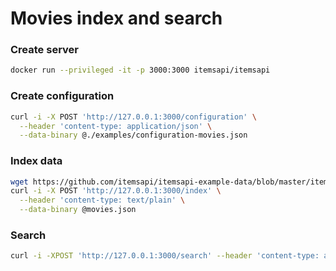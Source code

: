 # Movies index and search

### Create server

```bash
docker run --privileged -it -p 3000:3000 itemsapi/itemsapi
```

### Create configuration

```bash
curl -i -X POST 'http://127.0.0.1:3000/configuration' \
  --header 'content-type: application/json' \
  --data-binary @./examples/configuration-movies.json
```

### Index data

```bash
wget https://github.com/itemsapi/itemsapi-example-data/blob/master/items/imdb.json\?raw\=true -O movies.json
curl -i -X POST 'http://127.0.0.1:3000/index' \
  --header 'content-type: text/plain' \
  --data-binary @movies.json
```

### Search

```bash
curl -i -XPOST 'http://127.0.0.1:3000/search' --header 'content-type: application/json'  -d '{"filters":{"tags": ["police"], "country": ["USA"]}}'
```
